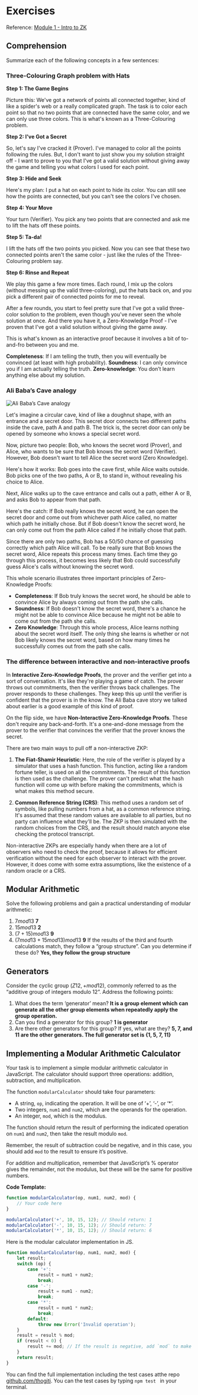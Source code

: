 # Exercises

Reference: [Module 1 - Intro to ZK](https://pse-team.notion.site/Module-1-Intro-to-ZK-60814ca60a0142349d96a5d72afe8f55)


## **Comprehension**

Summarize each of the following concepts in a few sentences:

### Three-Colouring Graph problem with Hats


**Step 1: The Game Begins**

Picture this: We've got a network of points all connected together, kind of like a spider's web or a really complicated graph. The task is to color each point so that no two points that are connected have the same color, and we can only use three colors. This is what's known as a Three-Colouring problem.

**Step 2: I've Got a Secret**

So, let's say I've cracked it (Prover). I've managed to color all the points following the rules. But, I don't want to just show you my solution straight off - I want to prove to you that I've got a valid solution without giving away the game and telling you what colors I used for each point.

**Step 3: Hide and Seek**

Here's my plan: I put a hat on each point to hide its color. You can still see how the points are connected, but you can't see the colors I've chosen.

**Step 4: Your Move**

Your turn (Verifier). You pick any two points that are connected and ask me to lift the hats off these points.

**Step 5: Ta-da!**

I lift the hats off the two points you picked. Now you can see that these two connected points aren't the same color - just like the rules of the Three-Colouring problem say.

**Step 6: Rinse and Repeat**

We play this game a few more times. Each round, I mix up the colors (without messing up the valid three-coloring), put the hats back on, and you pick a different pair of connected points for me to reveal. 

After a few rounds, you start to feel pretty sure that I've got a valid three-color solution to the problem, even though you've never seen the whole solution at once. And there you have it, a Zero-Knowledge Proof - I've proven that I've got a valid solution without giving the game away. 

This is what's known as an interactive proof because it involves a bit of to-and-fro between you and me.

**Completeness**: If I am telling the truth, then you will eventually be convinced (at least with high probability).
**Soundness**: I can only convince you if I am actually telling the truth.
**Zero-knowledge**: You don’t learn anything else about my solution.



### Ali Baba’s Cave analogy

![Ali Baba’s Cave analogy](https://en.wikipedia.org/wiki/Zero-knowledge_proof#/media/File:Zkip_alibaba2.png)


Let's imagine a circular cave, kind of like a doughnut shape, with an entrance and a secret door. This secret door connects two different paths inside the cave, path A and path B. The trick is, the secret door can only be opened by someone who knows a special secret word.

Now, picture two people: Bob, who knows the secret word (Prover), and Alice, who wants to be sure that Bob knows the secret word (Verifier). However, Bob doesn't want to tell Alice the secret word (Zero Knowledge).

Here's how it works: Bob goes into the cave first, while Alice waits outside. Bob picks one of the two paths, A or B, to stand in, without revealing his choice to Alice.

Next, Alice walks up to the cave entrance and calls out a path, either A or B, and asks Bob to appear from that path.

Here's the catch: If Bob really knows the secret word, he can open the secret door and come out from whichever path Alice called, no matter which path he initially chose. But if Bob doesn't know the secret word, he can only come out from the path Alice called if he initially chose that path.

Since there are only two paths, Bob has a 50/50 chance of guessing correctly which path Alice will call. To be really sure that Bob knows the secret word, Alice repeats this process many times. Each time they go through this process, it becomes less likely that Bob could successfully guess Alice's calls without knowing the secret word.

This whole scenario illustrates three important principles of Zero-Knowledge Proofs:

- **Completeness**: If Bob truly knows the secret word, he should be able to convince Alice by always coming out from the path she calls.
- **Soundness**: If Bob doesn't know the secret word, there's a chance he might not be able to convince Alice because he might not be able to come out from the path she calls.
- **Zero Knowledge**: Through this whole process, Alice learns nothing about the secret word itself. The only thing she learns is whether or not Bob likely knows the secret word, based on how many times he successfully comes out from the path she calls.


### The difference between interactive and non-interactive proofs

In **Interactive Zero-Knowledge Proofs**, the prover and the verifier get into a sort of conversation. It's like they're playing a game of catch. The prover throws out commitments, then the verifier throws back challenges. The prover responds to these challenges. They keep this up until the verifier is confident that the prover is in the know. The Ali Baba cave story we talked about earlier is a good example of this kind of proof.

On the flip side, we have **Non-Interactive Zero-Knowledge Proofs**. These don't require any back-and-forth. It's a one-and-done message from the prover to the verifier that convinces the verifier that the prover knows the secret.

There are two main ways to pull off a non-interactive ZKP:

1. **The Fiat-Shamir Heuristic**: Here, the role of the verifier is played by a simulator that uses a hash function. This function, acting like a random fortune teller, is used on all the commitments. The result of this function is then used as the challenge. The prover can't predict what the hash function will come up with before making the commitments, which is what makes this method secure.

2. **Common Reference String (CRS)**: This method uses a random set of symbols, like pulling numbers from a hat, as a common reference string. It's assumed that these random values are available to all parties, but no party can influence what they'll be. The ZKP is then simulated with the random choices from the CRS, and the result should match anyone else checking the protocol transcript.

Non-interactive ZKPs are especially handy when there are a lot of observers who need to check the proof, because it allows for efficient verification without the need for each observer to interact with the prover. However, it does come with some extra assumptions, like the existence of a random oracle or a CRS.


## **Modular Arithmetic**

Solve the following problems and gain a practical understanding of modular arithmetic:

1. $7 mod 13$
**7**   
2. $15 mod 13$
**2**
3. $(7+15) mod 13$
**9**
4. $(7 mod 13+15 mod 13) mod 13$
**9**
If the results of the third and fourth calculations match, they follow a “group structure”. Can you determine if these do?
**Yes, they follow the group structure**


## **Generators**

Consider the cyclic group $(Z12,+ mod 12)$, commonly referred to as the “additive group of integers modulo 12”. Address the following points:

1. What does the term ‘generator’ mean?
**It is a group element which can generate all the other group elements when repeatedly apply the group operation.**
1. Can you find a generator for this group?
**1 is generator**
1. Are there other generators for this group? If yes, what are they?
**5, 7, and 11 are the other generators. The full generator set is {1, 5, 7, 11}**



## **Implementing a Modular Arithmetic Calculator**

Your task is to implement a simple modular arithmetic calculator in JavaScript. The calculator should support three operations: addition, subtraction, and multiplication.

The function `modularCalculator` should take four parameters:

- A string, `op`, indicating the operation. It will be one of ‘+’, ‘-’, or ‘*’.
- Two integers, `num1` and `num2`, which are the operands for the operation.
- An integer, `mod`, which is the modulus.

The function should return the result of performing the indicated operation on `num1` and `num2`, then take the result modulo `mod`.

Remember, the result of subtraction could be negative, and in this case, you should add `mod` to the result to ensure it’s positive.

For addition and multiplication, remember that JavaScript’s % operator gives the remainder, not the modulus, but these will be the same for positive numbers.

**Code Template:**

```javascript
function modularCalculator(op, num1, num2, mod) {
    // Your code here
}

modularCalculator('+', 10, 15, 12); // Should return: 1
modularCalculator('-', 10, 15, 12); // Should return: 7
modularCalculator('*', 10, 15, 12); // Should return: 6

```

Here is the modular calculator implementation in JS.

```javascript
function modularCalculator(op, num1, num2, mod) {
    let result;
    switch (op) {
        case '+':
            result = num1 + num2;
            break;
        case '-':
            result = num1 - num2;
            break;
        case '*':
            result = num1 * num2;
            break;
        default:
            throw new Error('Invalid operation');
    }
    result = result % mod;
    if (result < 0) {
        result += mod; // If the result is negative, add `mod` to make it positive
    }
    return result;
}
```

You can find the full implementation including the test cases atthe repo [github.com/thogiti](https://github.com/thogiti/EFPSEZKFellowSummer). You can the test cases by typing ```npm test ``` in your terminal.